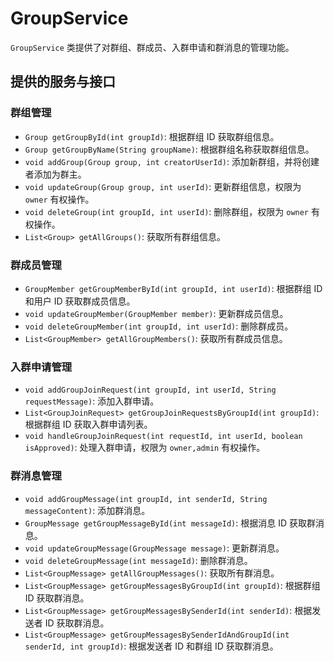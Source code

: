 # GroupService

`GroupService` 类提供了对群组、群成员、入群申请和群消息的管理功能。

## 提供的服务与接口

### 群组管理

- `Group getGroupById(int groupId)`: 根据群组 ID 获取群组信息。
- `Group getGroupByName(String groupName)`: 根据群组名称获取群组信息。
- `void addGroup(Group group, int creatorUserId)`: 添加新群组，并将创建者添加为群主。
- `void updateGroup(Group group, int userId)`: 更新群组信息，权限为 `owner` 有权操作。
- `void deleteGroup(int groupId, int userId)`: 删除群组，权限为 `owner` 有权操作。
- `List<Group> getAllGroups()`: 获取所有群组信息。

### 群成员管理

- `GroupMember getGroupMemberById(int groupId, int userId)`: 根据群组 ID 和用户 ID 获取群成员信息。
- `void updateGroupMember(GroupMember member)`: 更新群成员信息。
- `void deleteGroupMember(int groupId, int userId)`: 删除群成员。
- `List<GroupMember> getAllGroupMembers()`: 获取所有群成员信息。

### 入群申请管理

- `void addGroupJoinRequest(int groupId, int userId, String requestMessage)`: 添加入群申请。
- `List<GroupJoinRequest> getGroupJoinRequestsByGroupId(int groupId)`: 根据群组 ID 获取入群申请列表。
- `void handleGroupJoinRequest(int requestId, int userId, boolean isApproved)`: 处理入群申请，权限为 `owner,admin` 有权操作。

### 群消息管理

- `void addGroupMessage(int groupId, int senderId, String messageContent)`: 添加群消息。
- `GroupMessage getGroupMessageById(int messageId)`: 根据消息 ID 获取群消息。
- `void updateGroupMessage(GroupMessage message)`: 更新群消息。
- `void deleteGroupMessage(int messageId)`: 删除群消息。
- `List<GroupMessage> getAllGroupMessages()`: 获取所有群消息。
- `List<GroupMessage> getGroupMessagesByGroupId(int groupId)`: 根据群组 ID 获取群消息。
- `List<GroupMessage> getGroupMessagesBySenderId(int senderId)`: 根据发送者 ID 获取群消息。
- `List<GroupMessage> getGroupMessagesBySenderIdAndGroupId(int senderId, int groupId)`: 根据发送者 ID 和群组 ID 获取群消息。
